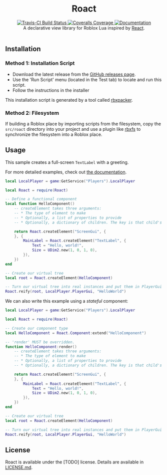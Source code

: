 <h1 align="center">Roact</h1>
<div align="center">
	<a href="https://travis-ci.org/Roblox/Roact">
		<img src="https://api.travis-ci.org/Roblox/Roact.svg?branch=master" alt="Travis-CI Build Status" />
	</a>
	<a href="https://coveralls.io/github/Roblox/Roact?branch=master">
		<img src="https://coveralls.io/repos/github/Roblox/Roact/badge.svg?branch=master" alt="Coveralls Coverage" />
	</a>
	<a href="#">
		<img src="https://img.shields.io/badge/docs-website-brightgreen.svg" alt="Documentation" />
	</a>
</div>

<div align="center">
	A declarative view library for Roblox Lua inspired by <a href="https://reactjs.org">React</a>.
</div>

<div>&nbsp;</div>

## Installation

### Method 1: Installation Script
* Download the latest release from the [GitHub releases page](https://github.com/Roblox/Roact/releases).
* Use the 'Run Script' menu (located in the Test tab) to locate and run this script.
* Follow the instructions in the installer

This installation script is generated by a tool called [rbxpacker](https://github.com/LPGhatguy/rbxpacker).

### Method 2: Filesystem
If building a Roblox place by importing scripts from the filesystem, copy the `src/roact` directory into your project and use a plugin like [rbxfs](https://github.com/LPGhatguy/rbxfs) to synchronize the filesystem into a Roblox place.

## Usage
This sample creates a full-screen `TextLabel` with a greeting.

For more detailed examples, check out [the documentation](#).

```lua
local LocalPlayer = game:GetService("Players").LocalPlayer

local Roact = require(Roact)

-- Define a functional component
local function HelloComponent()
	-- createElement takes three arguments:
	-- * The type of element to make
	-- * Optionally, a list of properties to provide
	-- * Optionally, a dictionary of children. The key is that child's Name

	return Roact.createElement("ScreenGui", {
	}, {
		MainLabel = Roact.createElement("TextLabel", {
			Text = "Hello, world!",
			Size = UDim2.new(1, 0, 1, 0),
		}),
	})
end

-- Create our virtual tree
local root = Roact.createElement(HelloComponent)

-- Turn our virtual tree into real instances and put them in PlayerGui
Roact.reify(root, LocalPlayer.PlayerGui, "HelloWorld")
```

We can also write this example using a *stateful* component:

```lua
local LocalPlayer = game:GetService("Players").LocalPlayer

local Roact = require(Roact)

-- Create our component type
local HelloComponent = Roact.Component:extend("HelloComponent")

-- 'render' MUST be overridden.
function HelloComponent:render()
	-- createElement takes three arguments:
	-- * The type of element to make
	-- * Optionally, a list of properties to provide
	-- * Optionally, a dictionary of children. The key is that child's Name

	return Roact.createElement("ScreenGui", {
	}, {
		MainLabel = Roact.createElement("TextLabel", {
			Text = "Hello, world!",
			Size = UDim2.new(1, 0, 1, 0),
		}),
	})
end

-- Create our virtual tree
local root = Roact.createElement(HelloComponent)

-- Turn our virtual tree into real instances and put them in PlayerGui
Roact.reify(root, LocalPlayer.PlayerGui, "HelloWorld")
```

## License
Roact is available under the [TODO] license. Details are available in [LICENSE.md](LICENSE.md).